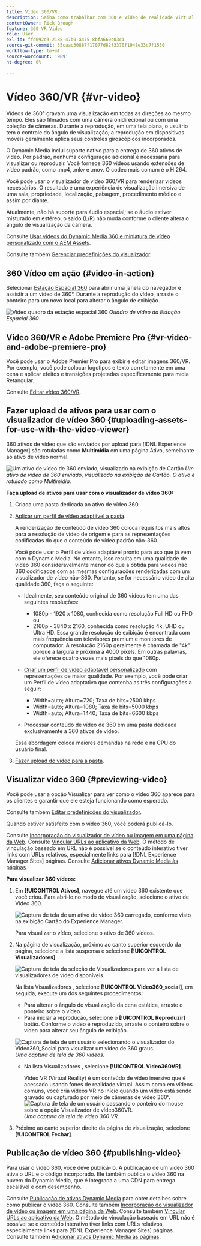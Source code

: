 ```yaml
---
title: Vídeo 360/VR
description: Saiba como trabalhar com 360 e Vídeo de realidade virtual (VR) no Dynamic Media.
contentOwner: Rick Brough
feature: 360 VR Video
role: User
exl-id: ffd092d3-2188-47b0-a475-8bfa660c03c1
source-git-commit: 35caac30887f17077d82f3370f1948e33d7f1530
workflow-type: tm+mt
source-wordcount: '989'
ht-degree: 0%

---
```


# Vídeo 360/VR {#vr-video}

Vídeos de 360° gravam uma visualização em todas as direções ao mesmo tempo. Eles são filmados com uma câmera onidirecional ou com uma coleção de câmeras. Durante a reprodução, em uma tela plana, o usuário tem o controle do ângulo de visualização; a reprodução em dispositivos móveis geralmente aplica seus controles giroscópicos incorporados.

O Dynamic Media inclui suporte nativo para a entrega de 360 ativos de vídeo. Por padrão, nenhuma configuração adicional é necessária para visualizar ou reproduzir. Você fornece 360 vídeos usando extensões de vídeo padrão, como .mp4, .mkv e .mov. O codec mais comum é o H.264.

Você pode usar o visualizador de vídeo 360/VR para renderizar vídeos necessários. O resultado é uma experiência de visualização imersiva de uma sala, propriedade, localização, paisagem, procedimento médico e assim por diante.

Atualmente, não há suporte para áudio espacial; se o áudio estiver misturado em estéreo, o saldo (L/R) não muda conforme o cliente altera o ângulo de visualização da câmera.

Consulte [Usar vídeos do Dynamic Media 360 e miniatura de vídeo personalizado com o AEM Assets](https://experienceleague.adobe.com/docs/experience-manager-learn/assets/dynamic-media/dynamic-media-360-video-custom-thumbnail-feature-video-use.html#dynamic-media).

Consulte também [Gerenciar predefinições do visualizador](/help/assets/dynamic-media/managing-viewer-presets.md).

## 360 Vídeo em ação {#video-in-action}

Selecionar [Estação Espacial 360](https://s7d1.scene7.com/s7viewers/html5/Video360Viewer.html?asset=Viewers/space_station_360-AVS) para abrir uma janela do navegador e assistir a um vídeo de 360°. Durante a reprodução do vídeo, arraste o ponteiro para um novo local para alterar o ângulo de exibição.

![Vídeo quadro da estação espacial 360](assets/6_5_360videoiss_simplified.png)
*Quadro de vídeo da Estação Espacial 360*

## Vídeo 360/VR e Adobe Premiere Pro {#vr-video-and-adobe-premiere-pro}

Você pode usar o Adobe Premier Pro para exibir e editar imagens 360/VR. Por exemplo, você pode colocar logotipos e texto corretamente em uma cena e aplicar efeitos e transições projetadas especificamente para mídia Retangular.

Consulte [Editar vídeo 360/VR](https://helpx.adobe.com/premiere-pro/how-to/edit-360-vr-video.html).

## Fazer upload de ativos para usar com o visualizador de vídeo 360 {#uploading-assets-for-use-with-the-video-viewer}

360 ativos de vídeo que são enviados por upload para [!DNL Experience Manager] são rotuladas como **Multimídia** em uma página Ativo, semelhante ao ativo de vídeo normal.

![Um ativo de vídeo de 360 enviado, visualizado na exibição de Cartão](assets/6_5_360video-selecttopreview.png)
*Um ativo de vídeo de 360 enviado, visualizado na exibição de Cartão. O ativo é rotulado como Multimídia.*

**Faça upload de ativos para usar com o visualizador de vídeo 360:**

1. Criada uma pasta dedicada ao ativo de vídeo 360.
1. [Aplicar um perfil de vídeo adaptável à pasta](/help/assets/dynamic-media/video-profiles.md#applying-a-video-profile-to-folders).

   A renderização de conteúdo de vídeo 360 coloca requisitos mais altos para a resolução de vídeo de origem e para as representações codificadas do que o conteúdo de vídeo padrão não-360.

   Você pode usar o Perfil de vídeo adaptável pronto para uso que já vem com o Dynamic Media. No entanto, isso resulta em uma qualidade de vídeo 360 consideravelmente menor do que a obtida para vídeos não 360 codificados com as mesmas configurações renderizadas com um visualizador de vídeo não-360. Portanto, se for necessário vídeo de alta qualidade 360, faça o seguinte:

   * Idealmente, seu conteúdo original de 360 vídeos tem uma das seguintes resoluções:

      * 1080p - 1920 x 1080, conhecida como resolução Full HD ou FHD ou
      * 2160p - 3840 x 2160, conhecida como resolução 4k, UHD ou Ultra HD. Essa grande resolução de exibição é encontrada com mais frequência em televisores premium e monitores de computador. A resolução 2160p geralmente é chamada de &quot;4k&quot; porque a largura é próxima a 4000 pixels. Em outras palavras, ele oferece quatro vezes mais pixels do que 1080p.
   * [Criar um perfil de vídeo adaptável personalizado](/help/assets/dynamic-media/video-profiles.md#creating-a-video-encoding-profile-for-adaptive-streaming) com representações de maior qualidade. Por exemplo, você pode criar um Perfil de vídeo adaptativo que contenha as três configurações a seguir:

      * Width=auto; Altura=720; Taxa de bits=2500 kbps
      * Width=auto; Altura=1080; Taxa de bits=5000 kbps
      * Width=auto; Altura=1440; Taxa de bits=6600 kbps
   * Processar conteúdo de vídeo de 360 em uma pasta dedicada exclusivamente a 360 ativos de vídeo.

   Essa abordagem coloca maiores demandas na rede e na CPU do usuário final.

1. [Fazer upload do vídeo para a pasta](/help/assets/manage-video-assets.md#upload-and-preview-video-assets).

<!--

## Overriding the default aspect ratio of 360 videos  {#overriding-the-default-aspect-ratio-of-videos}

For an uploaded asset to qualify as a 360 video that you intend to use with the 360 Video viewer, the asset must have an aspect ratio of 2.

By default, AEM detects video as "360" if its aspect ratio (width/height) is 2.0. If you are an Administrator, you can override the default aspect ratio setting of 2 by setting the optional `s7video360AR` property in CRXDE Lite at the following:

* `/conf/global/settings/cloudconfigs/dmscene7/jcr:content`

  * **Property type**: Double
  * **Value**: floating-point aspect ratio, default 2.0.

After you set this property, it takes effect immediately on both existing videos and newly uploaded videos.

The aspect ratio applies to 360 video assets for the asset details page and the [Video 360 Media WCM component](/help/assets/dynamic-media/adding-dynamic-media-assets-to-pages.md#dynamic-media-components).

Start by uploading 360 Videos.

-->

## Visualizar vídeo 360 {#previewing-video}

Você pode usar a opção Visualizar para ver como o vídeo 360 aparece para os clientes e garantir que ele esteja funcionando como esperado.

Consulte também [Editar predefinições do visualizador](/help/assets/dynamic-media/managing-viewer-presets.md#editing-viewer-presets).

Quando estiver satisfeito com o vídeo 360, você poderá publicá-lo.

Consulte [Incorporação do visualizador de vídeo ou imagem em uma página da Web](/help/assets/dynamic-media/embed-code.md).
Consulte [Vincular URLs ao aplicativo da Web](/help/assets/dynamic-media/linking-urls-to-yourwebapplication.md). O método de vinculação baseado em URL não é possível se o conteúdo interativo tiver links com URLs relativos, especialmente links para [!DNL Experience Manager Sites] páginas.
Consulte [Adicionar ativos Dynamic Media às páginas](/help/assets/dynamic-media/adding-dynamic-media-assets-to-pages.md).

**Para visualizar 360 vídeos:**

1. Em **[!UICONTROL Ativos]**, navegue até um vídeo 360 existente que você criou. Para abri-lo no modo de visualização, selecione o ativo de Vídeo 360.

   ![Captura de tela de um ativo de vídeo 360 carregado, conforme visto na exibição Cartão do Experience Manager.](assets/6_5_360video-selecttopreview-1.png)

   Para visualizar o vídeo, selecione o ativo de 360 vídeos.

1. Na página de visualização, próximo ao canto superior esquerdo da página, selecione a lista suspensa e selecione **[!UICONTROL Visualizadores]**.

   ![Captura de tela da seleção de Visualizadores para ver a lista de visualizadores de vídeo disponíveis.](assets/6_5_360video-preview-viewers.png)

   Na lista Visualizadores , selecione **[!UICONTROL Video360_social]**, em seguida, execute um dos seguintes procedimentos:

   * Para alterar o ângulo de visualização da cena estática, arraste o ponteiro sobre o vídeo.
   * Para iniciar a reprodução, selecione o **[!UICONTROL Reproduzir]** botão. Conforme o vídeo é reproduzido, arraste o ponteiro sobre o vídeo para alterar seu ângulo de exibição.

   ![Captura de tela de um usuário selecionando o visualizador do Video360_Social para visualizar um vídeo de 360 graus.](assets/6_5_360video-preview-video360-social.png)*Uma captura de tela de 360 vídeos.*

   * Na lista Visualizadores , selecione **[!UICONTROL Video360VR]**.

      Vídeo VR (Virtual Reality) é um conteúdo de vídeo imersivo que é acessado usando fones de realidade virtual. Assim como em vídeos comuns, você cria vídeos VR no início quando um vídeo está sendo gravado ou capturado por meio de câmeras de vídeo 360°.
   ![Captura de tela de um usuário passando o ponteiro do mouse sobre a opção Visualizador de vídeo360VR.](assets/6_5_360video-preview-video360vr.png)
   *Uma captura de tela de vídeo 360 VR.*

1. Próximo ao canto superior direito da página de visualização, selecione **[!UICONTROL Fechar]**.

## Publicação de vídeo 360 {#publishing-video}

Para usar o vídeo 360, você deve publicá-lo. A publicação de um vídeo 360 ativa o URL e o código incorporado. Ele também publica o vídeo 360 na nuvem do Dynamic Media, que é integrada a uma CDN para entrega escalável e com desempenho.

Consulte [Publicação de ativos Dynamic Media](/help/assets/dynamic-media/publishing-dynamicmedia-assets.md) para obter detalhes sobre como publicar o vídeo 360.
Consulte também [Incorporação do visualizador de vídeo ou imagem em uma página da Web](/help/assets/dynamic-media/embed-code.md).
Consulte também [Vincular URLs ao aplicativo da Web](/help/assets/dynamic-media/linking-urls-to-yourwebapplication.md). O método de vinculação baseado em URL não é possível se o conteúdo interativo tiver links com URLs relativos, especialmente links para [!DNL Experience Manager Sites] páginas.
Consulte também [Adicionar ativos Dynamic Media às páginas](/help/assets/dynamic-media/adding-dynamic-media-assets-to-pages.md).
